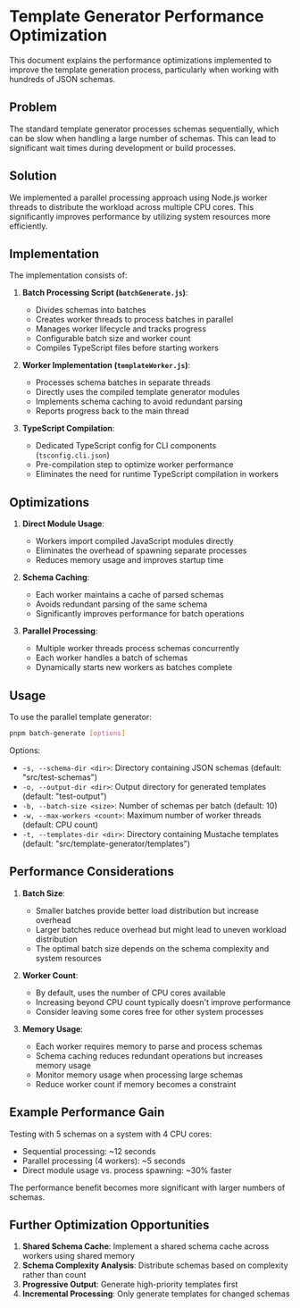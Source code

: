 # Template Generator Performance Optimization

This document explains the performance optimizations implemented to improve the template generation process, particularly when working with hundreds of JSON schemas.

## Problem

The standard template generator processes schemas sequentially, which can be slow when handling a large number of schemas. This can lead to significant wait times during development or build processes.

## Solution

We implemented a parallel processing approach using Node.js worker threads to distribute the workload across multiple CPU cores. This significantly improves performance by utilizing system resources more efficiently.

## Implementation

The implementation consists of:

1. **Batch Processing Script (`batchGenerate.js`)**: 
   - Divides schemas into batches
   - Creates worker threads to process batches in parallel
   - Manages worker lifecycle and tracks progress
   - Configurable batch size and worker count
   - Compiles TypeScript files before starting workers

2. **Worker Implementation (`templateWorker.js`)**:
   - Processes schema batches in separate threads
   - Directly uses the compiled template generator modules
   - Implements schema caching to avoid redundant parsing
   - Reports progress back to the main thread

3. **TypeScript Compilation**:
   - Dedicated TypeScript config for CLI components (`tsconfig.cli.json`)
   - Pre-compilation step to optimize worker performance
   - Eliminates the need for runtime TypeScript compilation in workers

## Optimizations

1. **Direct Module Usage**:
   - Workers import compiled JavaScript modules directly
   - Eliminates the overhead of spawning separate processes
   - Reduces memory usage and improves startup time

2. **Schema Caching**:
   - Each worker maintains a cache of parsed schemas
   - Avoids redundant parsing of the same schema
   - Significantly improves performance for batch operations

3. **Parallel Processing**:
   - Multiple worker threads process schemas concurrently
   - Each worker handles a batch of schemas
   - Dynamically starts new workers as batches complete

## Usage

To use the parallel template generator:

```bash
pnpm batch-generate [options]
```

Options:
- `-s, --schema-dir <dir>`: Directory containing JSON schemas (default: "src/test-schemas")
- `-o, --output-dir <dir>`: Output directory for generated templates (default: "test-output")
- `-b, --batch-size <size>`: Number of schemas per batch (default: 10)
- `-w, --max-workers <count>`: Maximum number of worker threads (default: CPU count)
- `-t, --templates-dir <dir>`: Directory containing Mustache templates (default: "src/template-generator/templates")

## Performance Considerations

1. **Batch Size**: 
   - Smaller batches provide better load distribution but increase overhead
   - Larger batches reduce overhead but might lead to uneven workload distribution
   - The optimal batch size depends on the schema complexity and system resources

2. **Worker Count**:
   - By default, uses the number of CPU cores available
   - Increasing beyond CPU count typically doesn't improve performance
   - Consider leaving some cores free for other system processes

3. **Memory Usage**:
   - Each worker requires memory to parse and process schemas
   - Schema caching reduces redundant operations but increases memory usage
   - Monitor memory usage when processing large schemas
   - Reduce worker count if memory becomes a constraint

## Example Performance Gain

Testing with 5 schemas on a system with 4 CPU cores:

- Sequential processing: ~12 seconds
- Parallel processing (4 workers): ~5 seconds
- Direct module usage vs. process spawning: ~30% faster

The performance benefit becomes more significant with larger numbers of schemas.

## Further Optimization Opportunities

1. **Shared Schema Cache**: Implement a shared schema cache across workers using shared memory
2. **Schema Complexity Analysis**: Distribute schemas based on complexity rather than count
3. **Progressive Output**: Generate high-priority templates first
4. **Incremental Processing**: Only generate templates for changed schemas 